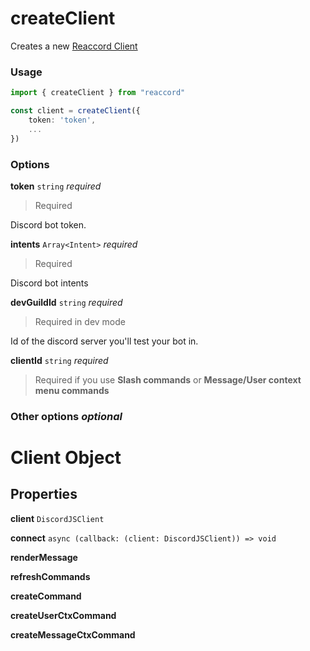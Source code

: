 # createClient

Creates a new [Reaccord Client](#client-object)

### Usage
```ts
import { createClient } from "reaccord"

const client = createClient({
    token: 'token',
    ...
})
```

### Options

**token** `string` *required*
> Required

Discord bot token.

**intents** `Array<Intent>` *required*
> Required

Discord bot intents

**devGuildId** `string` *required*
> Required in dev mode

Id of the discord server you'll test your bot in.

**clientId** `string`  *required*
> Required if you use **Slash commands** or **Message/User context menu commands**

### Other options *optional*

# Client Object

## Properties

**client** `DiscordJSClient`

**connect** `async (callback: (client: DiscordJSClient)) => void`

**renderMessage**

**refreshCommands**

**createCommand**

**createUserCtxCommand**

**createMessageCtxCommand**